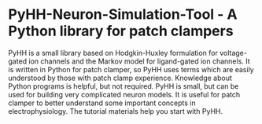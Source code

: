 # PyHH-Neuron-Simulation-Tool - A Python library for patch clampers
PyHH is a small library based on Hodgkin-Huxley formulation for voltage-gated ion channels and the Markov model for ligand-gated ion channels. It is written in Python for patch clamper, so PyHH uses terms which are easily understood by those with patch clamp experience. Knowledge about Python programs is helpful, but not required. PyHH is small, but can be used for building very complicated neuron models. It is useful for patch clamper to better understand some important concepts in electrophysiology. The tutorial materials help you start with PyHH.
